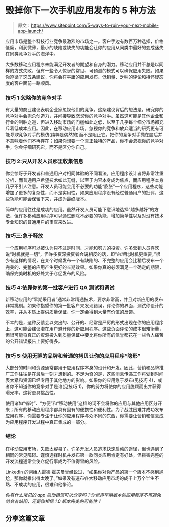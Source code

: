 # 毁掉你下一次手机应用发布的 5 种方法

> 原文：<https://www.sitepoint.com/5-ways-to-ruin-your-next-mobile-app-launch/>

应用市场是整个科技行业竞争最激烈的市场之一。客户手边有数百万种选择，价格低廉，利润微薄，最小的缺陷或缺失的功能会让你的应用从同类中最好的变成迷失在同类竞争对手的海洋中。

大多数移动应用程序未能满足开发者的期望和自身的潜力。移动应用并不总是以同样的方式失败，但有一些令人惊讶的常见、可预测的模式可以确保应用失败。如果你遵循了这五条建议，你将会在平庸的应用发布、低销量、乏味的评论和持怀疑态度的客户面前一路顺风。

### 技巧 1:忽略你的竞争对手

有大量的商业建议表明企业家忽视他们的竞争。这条建议背后的想法是，研究你的竞争对手会扼杀创造力，并间接导致*效仿*你的竞争对手。虽然这可能是其他企业和行业的制胜之道，但进入移动市场的门槛如此之低，以至于几乎每个细分市场都充斥着低成本应用。因此，在移动应用市场，忽视你的竞争和放弃适当的研究更有可能*导致*竞争对手的模仿(纯粹是偶然的)而不是阻止它。把你的竞争对手抛在脑后并不意味着他们不再存在；如果你想要一个真正独特的产品，你不会忽视你的竞争对手，你会仔细研究它，而不是区分你自己。

### 技巧 2:只从开发人员那里收集信息

你会惊讶于开发者和普通用户对相同体验的不同看法。应用程序设计者将非常注重分析，而普通用户希望技术如此无缝，以至于内容本身成为焦点，而应用程序本身几乎不引人注意。开发人员可能会用不必要的功能“膨胀”一个应用程序，这些功能增加了更多的复杂性，而不是实用性，如果应用程序没有经过普通用户的批评，这些功能可能会保留下来，并成为最终版本。

简单的应用往往是成功的应用。虽然开发人员可能下意识地选择“越多越好”的方法，但许多移动应用程序可以通过删除不必要的功能、增加简单性以及对没有技术专业知识的普通用户的审查来改进。

### 技巧三:急于释放

一个应用程序可以被认为只不过是时间、才能和努力的投资。许多营销人员喜欢说“时机就是一切”，但许多资深投资者会说相反的话，即“*时间*比时机更重要。”很少有这样的情况，在某个时候发布一个有缺陷的、不完整的应用会比稍后发布一个完美的、完整的应用产生更好的长期效果。如果你真的必须满足一个确定的期限，确保完美时机的好处大于仓促发布的风险。

### 技巧 4:依靠你的第一批客户进行 QA 测试和调试

新移动应用的“早期采用者”通常非常精通技术，要求非常高，并且对新应用的发布非常挑剔。如果你指望你的第一批客户来发现错误，评论你的界面，测试你设计的效率，并从本质上提供质量保证，你一定会得到大量有价值的反馈。

不幸的是，这种反馈会以突出的、公开的、经常是严厉的形式出现在你的应用程序上，这可能会建议潜在用户避开你的新应用程序。这些负面评论的成本很难衡量，但很可能将真正的资源投入到质量保证中要比将你所有的信誉都花在一些令人痛苦的公开错误报告上要好得多。

### 技巧 5:使用无聊的品牌和普通的拷贝让你的应用程序“隐形”

大部分的时间和资源通常都用于应用程序本身的设计和开发。因此，营销和品牌推广工作往往是在最后一刻才想到的。不足为奇的是，这些消息传递工作将受到时间表太紧和资源已经专用于其他地方的影响。如果你的应用急于发布(见技巧 4)，或者你不知道你的竞争对手是谁(见技巧 1)，你的努力将使你的应用脱颖而出并获得曝光率，这将更具挑战性。

使用诸如“省时”、“方便”和“移动使用”这样的词不会将你的应用与其他应用区分开来；所有的移动应用程序都具有固有的便携性和便利性。为了战胜困难并成功发布应用程序，你需要专注于让你的应用程序与众不同的东西，你需要让营销和信息成为应用程序开发过程中真正集成的一部分。

### 结论

在移动应用市场，失败太容易了。许多开发人员追求快速启动的途径，但也遇到了相同的常见障碍。谨慎选择时机并发布第一款同类应用肯定有好处，但损害完整的开发流程通常会使仓促行事成为不值得冒的风险。

LinkedIn 的创始人雷德·霍夫曼曾经说过，“如果你对你产品的第一个版本不感到尴尬，那你就推出得太晚了。”如果没有遍布各大移动应用市场的成千上万个半生不熟、不成功的应用，很难和他争论。

*你有什么常见的 app 启动错误可以分享吗？你觉得早期版本的应用程序不可避免地会有缺陷，还是你相信 1.0 版本完美的可能性？*

## 分享这篇文章